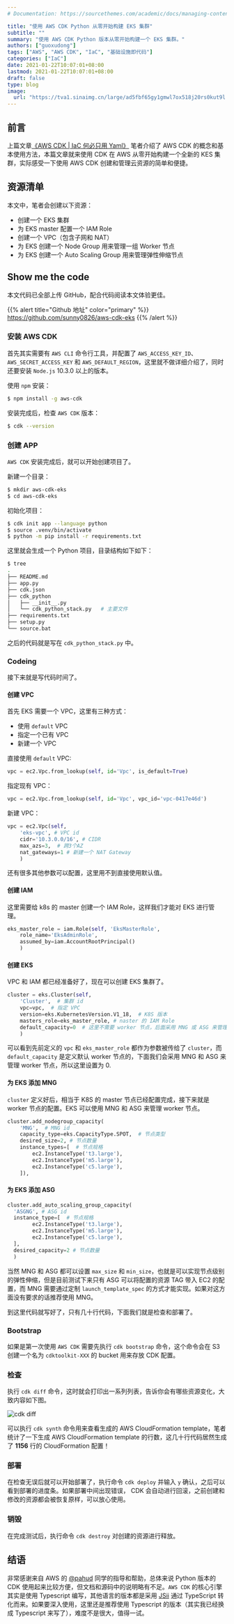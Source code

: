 ```yaml
---
# Documentation: https://sourcethemes.com/academic/docs/managing-content/

title: "使用 AWS CDK Python 从零开始构建 EKS 集群"
subtitle: ""
summary: "使用 AWS CDK Python 版本从零开始构建一个 EKS 集群。"
authors: ["guoxudong"]
tags: ["AWS", "AWS CDK", "IaC", "基础设施即代码"]
categories: ["IaC"]
date: 2021-01-22T10:07:01+08:00
lastmod: 2021-01-22T10:07:01+08:00
draft: false
type: blog
image:
  url: "https://tva1.sinaimg.cn/large/ad5fbf65gy1gmwl7ox518j20rs0kut9l.jpg"
---
```

## 前言

上篇文章[《AWS CDK | IaC 何必只用 Yaml》](../aws-cdk-introduction) 笔者介绍了 AWS CDK 的概念和基本使用方法，本篇文章就来使用 CDK 在 AWS 从零开始构建一个全新的 KES 集群，实际感受一下使用 AWS CDK 创建和管理云资源的简单和便捷。

## 资源清单

本文中，笔者会创建以下资源：

- 创建一个 EKS 集群
- 为 EKS master 配置一个 IAM Role 
- 创建一个 VPC（包含子网和 NAT）
- 为 EKS 创建一个 Node Group 用来管理一组 Worker 节点
- 为 EKS 创建一个 Auto Scaling Group 用来管理弹性伸缩节点

## Show me the code

本文代码已全部上传 GitHub，配合代码阅读本文体验更佳。

{{% alert title="Github 地址" color="primary" %}}
https://github.com/sunny0826/aws-cdk-eks
{{% /alert %}}

### 安装 AWS CDK

首先其实需要有 `AWS CLI` 命令行工具，并配置了 `AWS_ACCESS_KEY_ID`、`AWS_SECRET_ACCESS_KEY` 和 `AWS_DEFAULT_REGION`，这里就不做详细介绍了，同时还要安装 `Node.js` 10.3.0 以上的版本。

使用 `npm` 安装：

```bash
$ npm install -g aws-cdk
```

安装完成后，检查 `AWS CDK` 版本：

```bash
$ cdk --version
```

### 创建 APP

`AWS CDK` 安装完成后，就可以开始创建项目了。

新建一个目录：

```bash
$ mkdir aws-cdk-eks
$ cd aws-cdk-eks
```

初始化项目：

```bash
$ cdk init app --language python
$ source .venv/bin/activate
$ python -m pip install -r requirements.txt
```

这里就会生成一个 Python 项目，目录结构如下如下：

```bash
$ tree
.
├── README.md
├── app.py
├── cdk.json
├── cdk_python
│   ├── __init__.py
│   └── cdk_python_stack.py   # 主要文件
├── requirements.txt
├── setup.py
└── source.bat
```

之后的代码就是写在 `cdk_python_stack.py` 中。


### Codeing

接下来就是写代码时间了。

#### 创建 VPC

首先 EKS 需要一个 VPC，这里有三种方式：

- 使用 `default` VPC
- 指定一个已有 VPC
- 新建一个 VPC

直接使用 `default` VPC:

```python
vpc = ec2.Vpc.from_lookup(self, id='Vpc', is_default=True)
```

指定现有 VPC：

```python
vpc = ec2.Vpc.from_lookup(self, id='Vpc', vpc_id='vpc-0417e46d')
```

新建 VPC：

```python
vpc = ec2.Vpc(self,
    'eks-vpc', # VPC id
    cidr='10.3.0.0/16', # CIDR
    max_azs=3,  # 跨3个AZ
    nat_gateways=1 # 新建一个 NAT Gateway
    )
```

还有很多其他参数可以配置，这里用不到直接使用默认值。

#### 创建 IAM

这里需要给 k8s 的 master 创建一个  IAM Role，这样我们才能对 EKS 进行管理。

```python 
eks_master_role = iam.Role(self, 'EksMasterRole',
    role_name='EksAdminRole',
    assumed_by=iam.AccountRootPrincipal()
    )
```

#### 创建 EKS

VPC 和 IAM 都已经准备好了，现在可以创建 EKS 集群了。

```python
cluster = eks.Cluster(self, 
    'Cluster',  # 集群 id
    vpc=vpc,  # 指定 VPC
    version=eks.KubernetesVersion.V1_18,  # K8S 版本
    masters_role=eks_master_role, # naster 的 IAM Role
    default_capacity=0  # 这里不需要 worker 节点，后面采用 MNG 或 ASG 来管理
    )
```

可以看到先前定义的 `vpc` 和 `eks_master_role` 都作为参数被传给了 `cluster`，而 `default_capacity` 是定义默认 worker 节点的，下面我们会采用 MNG 和 ASG 来管理 worker 节点，所以这里设置为 0.

#### 为 EKS 添加 MNG

`cluster` 定义好后，相当于 K8S 的 master 节点已经配置完成，接下来就是 worker 节点的配置。EKS 可以使用 MNG 和 ASG 来管理 worker 节点。

```python
cluster.add_nodegroup_capacity(
    'MNG',  # MNG id
    capacity_type=eks.CapacityType.SPOT,  # 节点类型
    desired_size=2, # 节点数量
    instance_types=[  # 节点规格
        ec2.InstanceType('t3.large'),
        ec2.InstanceType('m5.large'),
        ec2.InstanceType('c5.large'),
    ]),
```

#### 为 EKS 添加 ASG

```python 
cluster.add_auto_scaling_group_capacity(
  'ASGNG', # ASG id
  instance_type=[  # 节点规格
        ec2.InstanceType('t3.large'),
        ec2.InstanceType('m5.large'),
        ec2.InstanceType('c5.large'),
  ],
  desired_capacity=2 # 节点数量
  )
```

当然 MNG 和 ASG 都可以设置 `max_size` 和 `min_size`，也就是可以实现节点级别的弹性伸缩，但是目前测试下来只有 ASG 可以将配置的资源 TAG 带入 EC2 的配置，而 MNG 需要通过定制 `launch_template_spec` 的方式才能实现。如果对这方面没有要求的话推荐使用 MNG。

到这里代码就写好了，只有几十行代码，下面我们就是检查和部署了。

### Bootstrap

如果是第一次使用 `AWS CDK` 需要先执行 `cdk bootstrap` 命令，这个命令会在 S3 创建一个名为 `cdktoolkit-XXX` 的 bucket 用来存放 CDK 配置。

### 检查

执行 `cdk diff` 命令，这时就会打印出一系列列表，告诉你会有哪些资源变化，大致内容如下图。

![cdk diff](https://tvax1.sinaimg.cn/large/ad5fbf65gy1gmwkeqhlblj23qq1i27wh.jpg)

可以执行 `cdk synth` 命令用来查看生成的 AWS CloudFormation template，笔者统计了一下生成 AWS CloudFormation template 的行数，这几十行代码居然生成了 **1156** 行的 CloudFormation 配置！

### 部署

在检查无误后就可以开始部署了，执行命令 `cdk deploy` 并输入 `y` 确认，之后可以看到部署的进度条。如果部署中间出现错误， CDK 会自动进行回滚，之前创建和修改的资源都会被恢复原样，可以放心使用。

### 销毁

在完成测试后，执行命令 `cdk destroy` 对创建的资源进行释放。

## 结语

非常感谢来自 AWS 的 [@pahud](https://github.com/pahud) 同学的指导和帮助，总体来说 Python 版本的 CDK 使用起来比较方便，但文档和源码中的说明略有不足。`AWS CDK` 的核心引擎其实是使用 Typescript 编写，其他语言的版本都是采用 [JSii](https://github.com/aws/jsii) 通过 TypeScript 转化而来。如果要深入使用，这里还是推荐使用 Typescript 的版本（其实我已经换成 Typescript 来写了），难度不是很大，值得一试。